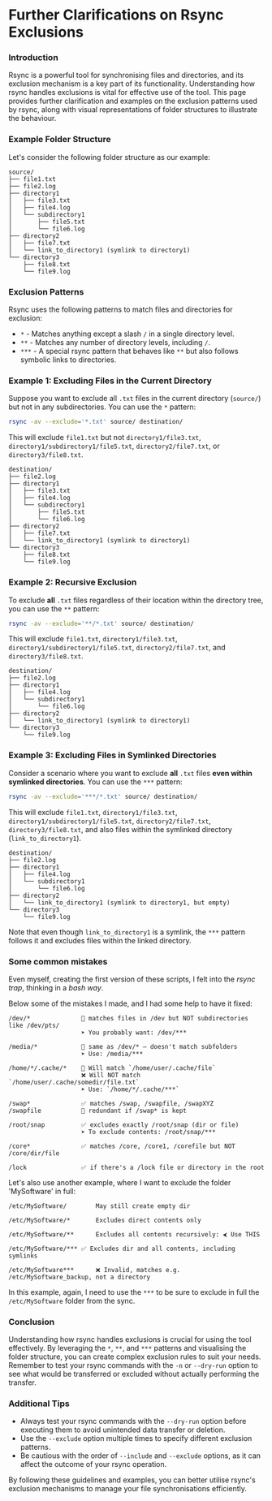 # Further Clarifications on Rsync Exclusions

### Introduction

Rsync is a powerful tool for synchronising files and directories, and its exclusion mechanism is a key part of its functionality. Understanding how rsync handles exclusions is vital for effective use of the tool. This page provides further clarification and examples on the exclusion patterns used by rsync, along with visual representations of folder structures to illustrate the behaviour.

### Example Folder Structure

Let's consider the following folder structure as our example:

```
source/
├── file1.txt
├── file2.log
├── directory1
│   ├── file3.txt
│   ├── file4.log
│   └── subdirectory1
│       ├── file5.txt
│       └── file6.log
├── directory2
│   ├── file7.txt
│   └── link_to_directory1 (symlink to directory1)
└── directory3
    ├── file8.txt
    └── file9.log
```

### Exclusion Patterns

Rsync uses the following patterns to match files and directories for exclusion:

* `*` - Matches anything except a slash `/` in a single directory level.
* `**` - Matches any number of directory levels, including `/`.
* `***` - A special rsync pattern that behaves like `**` but also follows symbolic links to directories.

### Example 1: Excluding Files in the Current Directory

Suppose you want to exclude all `.txt` files in the current directory (`source/`) but not in any subdirectories. You can use the `*` pattern:

```bash
rsync -av --exclude='*.txt' source/ destination/
```

This will exclude `file1.txt` but not `directory1/file3.txt`, `directory1/subdirectory1/file5.txt`, `directory2/file7.txt`, or `directory3/file8.txt`.

```
destination/
├── file2.log
├── directory1
│   ├── file3.txt
│   ├── file4.log
│   └── subdirectory1
│       ├── file5.txt
│       └── file6.log
├── directory2
│   ├── file7.txt
│   └── link_to_directory1 (symlink to directory1)
└── directory3
    ├── file8.txt
    └── file9.log
```

### Example 2: Recursive Exclusion

To exclude **all** `.txt` files regardless of their location within the directory tree, you can use the `**` pattern:

```bash
rsync -av --exclude='**/*.txt' source/ destination/
```

This will exclude `file1.txt`, `directory1/file3.txt`, `directory1/subdirectory1/file5.txt`, `directory2/file7.txt`, and `directory3/file8.txt`.

```
destination/
├── file2.log
├── directory1
│   ├── file4.log
│   └── subdirectory1
│       └── file6.log
├── directory2
│   └── link_to_directory1 (symlink to directory1)
└── directory3
    └── file9.log
```

### Example 3: Excluding Files in Symlinked Directories

Consider a scenario where you want to exclude **all** `.txt` files **even within symlinked directories**. You can use the `***` pattern:

```bash
rsync -av --exclude='***/*.txt' source/ destination/
```

This will exclude `file1.txt`, `directory1/file3.txt`, `directory1/subdirectory1/file5.txt`, `directory2/file7.txt`, `directory3/file8.txt`, and also files within the symlinked directory (`link_to_directory1`).

```
destination/
├── file2.log
├── directory1
│   ├── file4.log
│   └── subdirectory1
│       └── file6.log
├── directory2
│   └── link_to_directory1 (symlink to directory1, but empty)
└── directory3
    └── file9.log
```

Note that even though `link_to_directory1` is a symlink, the `***` pattern follows it and excludes files within the linked directory.


### Some common mistakes

Even myself, creating the first version of these scripts, I felt into the *rsync trap*, thinking in a *bash way*.

Below some of the mistakes I made, and I had some help to have it fixed:

```
/dev/*              🔸 matches files in /dev but NOT subdirectories like /dev/pts/
                    ➤ You probably want: /dev/***
					
/media/*            🔸 same as /dev/* — doesn't match subfolders
                    ➤ Use: /media/***
					
/home/*/.cache/*    🔸 Will match `/home/user/.cache/file`  
                    ❌ Will NOT match `/home/user/.cache/somedir/file.txt`  
                    ➤ Use: `/home/*/.cache/***`

/swap*              ✅ matches /swap, /swapfile, /swapXYZ
/swapfile           🔸 redundant if /swap* is kept

/root/snap          ✅ excludes exactly /root/snap (dir or file)
                    ➤ To exclude contents: /root/snap/***

/core*              ✅ matches /core, /core1, /corefile but NOT /core/dir/file

/lock               ✅ if there's a /lock file or directory in the root
```

Let's also use another example, where I want to exclude the folder 'MySoftware' in full:

```
/etc/MySoftware/	    May still create empty dir

/etc/MySoftware/*	    Excludes direct contents only

/etc/MySoftware/**	    Excludes all contents recursively: ⮜ Use THIS

/etc/MySoftware/***	✅ Excludes dir and all contents, including symlinks

/etc/MySoftware***	    ❌ Invalid, matches e.g. /etc/MySoftware_backup, not a directory

```
In this example, again, I need to use the `***` to be sure to exclude in full the `/etc/MySoftware` folder from the sync.


### Conclusion

Understanding how rsync handles exclusions is crucial for using the tool effectively. By leveraging the `*`, `**`, and `***` patterns and visualising the folder structure, you can create complex exclusion rules to suit your needs. Remember to test your rsync commands with the `-n` or `--dry-run` option to see what would be transferred or excluded without actually performing the transfer.

### Additional Tips

- Always test your rsync commands with the `--dry-run` option before executing them to avoid unintended data transfer or deletion.
- Use the `--exclude` option multiple times to specify different exclusion patterns.
- Be cautious with the order of `--include` and `--exclude` options, as it can affect the outcome of your rsync operation.

By following these guidelines and examples, you can better utilise rsync's exclusion mechanisms to manage your file synchronisations efficiently.